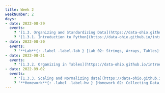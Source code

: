 ```yaml
---
title: Week 2
weekNumber: 2
days:
- date: 2022-08-29
  events:
    ? '[1.3. Organizing and Standardizing Data](https://data-ohio.github.io/introductory-data-science/1/3/1_3_organize_data.html)'
    ? '[1.3.1. Introduction to Python](https://data-ohio.github.io/introductory-data-science/1/3/intro_python.html)'
- date: 2022-08-30
  events:
    ? '**Lab**{: .label .label-lab } [Lab 02: Strings, Arrays, Tables](https://jupyterhub.academic.kube.ohio.edu/hub/user-redirect/git-pull?repo=https%3A%2F%2Fgithub.com%2Fdata-ohio%2FMATH2530_Fall22-23&urlpath=lab%2Ftree%2FMATH2530_Fall22-23%2Flab%2Flab02%2Flab02.ipynb&branch=main)'
- date: 2022-08-31
  events:
    ? '[1.3.2. Organizing in Tables](https://data-ohio.github.io/introductory-data-science/1/3/organize_table.html)'
- date: 2022-09-02
  events:
    ? '[1.3.3. Scaling and Normalizing data](https://data-ohio.github.io/introductory-data-science/1/3/scaling.html)'
    ? '**Homework**{: .label .label-hw } [Homework 02: Collecting Data; Arrays and Tables](https://jupyterhub.academic.kube.ohio.edu/hub/user-redirect/git-pull?repo=https%3A%2F%2Fgithub.com%2Fdata-ohio%2FMATH2530_Fall22-23&urlpath=lab%2Ftree%2FMATH2530_Fall22-23%2Fhw%2Fhw02%2Fhw02.ipynb&branch=main)'
---
```

